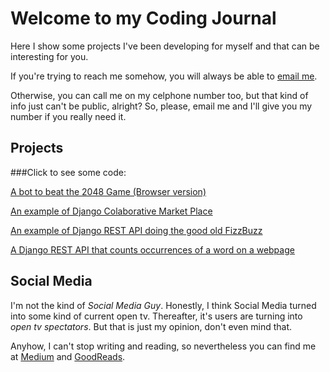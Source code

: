 
# Welcome to my Coding Journal

Here I show some projects I've been developing for myself and that can be interesting for you.

If you're trying to reach me somehow, you will always be able to [email me](mailto:lrafaldini@pm.me).

Otherwise, you can call me on my celphone number too, but that kind of info just can't be public, alright?
So, please, email me and I'll give you my number if you really need it.

## Projects

###Click to see some code:

[A bot to beat the 2048 Game (Browser version)](https://github.com/lucasrafaldini/2048_Game_Bot)

[An example of Django Colaborative Market Place](https://github.com/lucasrafaldini/Django-Marketplace)

[An example of Django REST API doing the good old FizzBuzz](https://github.com/lucasrafaldini/api-fizzbuzz)

[A Django REST API that counts occurrences of a word on a webpage](https://github.com/lucasrafaldini/django_word_counter_api)


## Social Media

I'm not the kind of _Social Media Guy_. Honestly, I think Social Media turned into some kind of current open tv. Thereafter, it's users are turning into _open tv spectators_. But that is just my opinion, don't even mind that.

Anyhow, I can't stop writing and reading, so nevertheless you can find me at [Medium](https://medium.com/@lrafaldini) and [GoodReads](https://www.goodreads.com/user/show/86762812-lucas).
